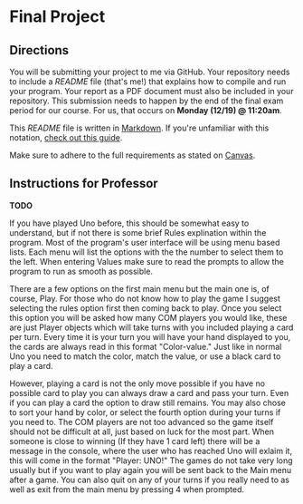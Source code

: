 # Final Project

## Directions

You will be submitting your project to me via GitHub. Your repository needs to include a *README* file (that's me!) that explains how to compile and run your program. Your report as a PDF document must also be included in your repository. This submission needs to happen by the end of the final exam period for our course. For us, that occurs on **Monday (12/19) @ 11:20am**.

This *README* file is written in [Markdown](https://en.wikipedia.org/wiki/Markdown). If you're unfamiliar with this notation, [check out this guide](https://itsfoss.com/markdown-guide/).

Make sure to adhere to the full requirements as stated on [Canvas](https://clpccd.instructure.com/courses/30891/pages/final-project).

## Instructions for Professor

**TODO**

If you have played Uno before, this should be somewhat easy to understand, but if not there is some brief Rules explination within the program. Most of the program's user interface will be using menu based lists. Each menu will list the options with the the number to select them to the left. When entering Values make sure to read the prompts to allow the program to run as smooth as possible.

There are a few options on the first main menu but the main one is, of course, Play. For those who do not know how to play the game I suggest selecting the rules option first then coming back to play. Once you select this option you will be asked how many COM players you would like, these are just Player objects which will take turns with you included playing a card per turn. Every time it is your turn you will have your hand displayed to you, the cards are always read in this format "Color-value." Just like in normal Uno you need to match the color, match the value, or use a black card to play a card.

However, playing a card is not the only move possible if you have no possible card to play you can always draw a card and pass your turn. Even if you can play a card the option to draw still remains. You may also chose to sort your hand by color, or select the fourth option during your turns if you need to. The COM players are not too advanced so the game itself should not be difficult at all, just based on luck for the most part. When someone is close to winning (If they have 1 card left) there will be a message in the console, where the user who has reached Uno will exlaim it, this will come in the format "Player: UNO!" The games do not take very long usually but if you want to play again you will be sent back to the Main menu after a game. You can also quit on any of your turns if you really need to as well as exit from the main menu by pressing 4 when prompted.
